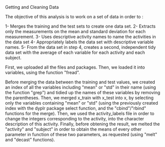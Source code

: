  Getting and Cleaning Data
 
The objective of this analysis is to work on a set of data in order to :

1- Merges the training and the test sets to create one data set.
2- Extracts only the measurements on the mean and standard deviation for each measurement.
3- Uses descriptive activity names to name the activities in the data set
4- Appropriately labels the data set with descriptive variable names.
5- From the data set in step 4, creates a second, independent tidy data set with the average of each variable for each activity and each subject.

First, we uploaded all the files and packages.
Then, we loaded it into variables, using the function "fread".

Before merging the data between the training and test values, we created an index of all the variables including "mean" or "std" in their name (using the function "grep") and tidied up the names of these variables by removing the parentheses. Then, we merged x_train with x_test into x, by selecting only the variables containing "mean" or "std" (using the previously created index with the dyplr package select function, and the "cbind"/"rbind" functions for the merge).
Then, we used the activity_labels file in order to change the integers corresponding to the activity, into the character description of this activity.
Finally, before obtening the result, we melted the "activity" and "subject" in order to obtain the means of every other parameter in function of these two parameters, as requested (using "melt" and "decast" functions).